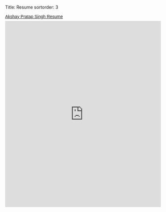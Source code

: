 Title: Resume
sortorder: 3

<p  style=" margin: 12px auto 6px auto; font-family: Helvetica,Arial,Sans-serif; font-style: normal; font-variant: normal; font-weight: normal; font-size: 14px; line-height: normal; font-size-adjust: none; font-stretch: normal; -x-system-font: none; display: block;">   <a title="View Akshay Pratap Singh Resume on Scribd" href="https://www.scribd.com/doc/266762286/Akshay-Pratap-Singh-Resume"  style="text-decoration: underline;" >Akshay Pratap Singh Resume</a></p><iframe class="scribd_iframe_embed" src="https://www.scribd.com/embeds/266762286/content?start_page=1&view_mode=scroll&show_recommendations=true" data-auto-height="false" data-aspect-ratio="undefined" scrolling="no" id="doc_75083" width="100%" height="600" frameborder="0"></iframe>
